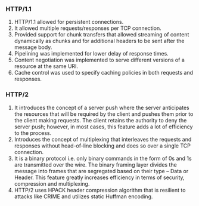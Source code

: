 ### HTTP/1.1

1.   HTTP/1.1 allowed for persistent connections. 
2.   It allowed multiple requests/responses per TCP connection.
3.   Provided support for chunk transfers that allowed streaming of content dynamically as chunks and for additional headers to be sent after the message body.
4.   Pipelining was implemented for lower delay of response times.
5.   Content negotiation was implemented to serve different versions of a resource at the same URI.
6.   Cache control was used to specify caching policies in both requests and responses.

### HTTP/2

1.   It introduces the concept of a server push where the server anticipates the resources that will be required by the client and pushes them prior to the client making requests. The client retains the authority to deny the server push; however, in most cases, this feature adds a lot of efficiency to the process.
2.   Introduces the concept of multiplexing that interleaves the requests and responses without head-of-line blocking and does so over a single TCP connection.
3.   It is a binary protocol i.e. only binary commands in the form of 0s and 1s are transmitted over the wire. The binary framing layer divides the message into frames that are segregated based on their type – Data or Header. This feature greatly increases efficiency in terms of security, compression and multiplexing.
4.   HTTP/2 uses HPACK header compression algorithm that is resilient to attacks like CRIME and utilizes static Huffman encoding.
